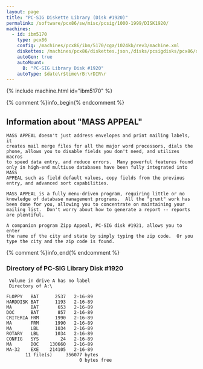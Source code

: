 ```yaml
---
layout: page
title: "PC-SIG Diskette Library (Disk #1920)"
permalink: /software/pcx86/sw/misc/pcsig/1000-1999/DISK1920/
machines:
  - id: ibm5170
    type: pcx86
    config: /machines/pcx86/ibm/5170/cga/1024kb/rev3/machine.xml
    diskettes: /machines/pcx86/diskettes.json,/disks/pcsigdisks/pcx86/diskettes.json
    autoGen: true
    autoMount:
      B: "PC-SIG Library Disk #1920"
    autoType: $date\r$time\rB:\rDIR\r
---
```


{% include machine.html id="ibm5170" %}

{% comment %}info_begin{% endcomment %}

## Information about "MASS APPEAL"

    MASS APPEAL doesn't just address envelopes and print mailing labels, it
    creates mail merge files for all the major word processors, dials the
    phone, allows you to disable fields you don't need, and utilizes macros
    to speed data entry, and reduce errors.  Many powerful features found
    only in high-end multiuse databases have been fully integrated into MASS
    APPEAL such as field default values, copy fields from the previous
    entry, and advanced sort capabilities.
    
    MASS APPEAL is a fully menu-driven program, requiring little or no
    knowledge of database management programs.  All the "grunt" work has
    been done for you, allowing you to concentrate on maintaining your
    mailing list.  Don't worry about how to generate a report -- reports
    are plentiful.
    
    A companion program Zipp Appeal, PC-SIG disk #1921, allows you to enter
    the name of the city and state by simply typing the zip code.  Or you
    type the city and the zip code is found.
{% comment %}info_end{% endcomment %}


### Directory of PC-SIG Library Disk #1920

     Volume in drive A has no label
     Directory of A:\

    FLOPPY   BAT      2537   2-16-89
    HARDDISK BAT      1193   2-16-89
    MA       BAT       653   2-16-89
    DOC      BAT       857   2-16-89
    CRITERIA FRM      1990   2-16-89
    MA       FRM      1990   2-16-89
    MA       LBL      1034   2-16-89
    ROTARY   LBL      1034   2-16-89
    CONFIG   SYS        24   2-16-89
    MA       DOC    130660   2-16-89
    MA-32    EXE    214105   2-16-89
           11 file(s)     356077 bytes
                               0 bytes free
